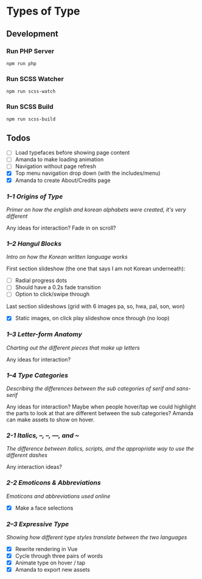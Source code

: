 # Types of Type

## Development

### Run PHP Server
`npm run php`

### Run SCSS Watcher
`npm run scss-watch`

### Run SCSS Build
`npm run scss-build`

## Todos
- [ ] Load typefaces before showing page content
- [ ] Amanda to make loading animation
- [ ] Navigation without page refresh
- [x] Top menu navigation drop down (with the includes/menu)
- [x] Amanda to create About/Credits page

### *1–1 Origins of Type*
_Primer on how the english and korean alphabets were created, it's very different_

Any ideas for interaction? Fade in on scroll?


### *1–2 Hangul Blocks*
_Intro on how the Korean written language works_

First section slideshow (the one that says I am not Korean underneath):
- [ ] Radial progress dots
- [ ] Should have a 0.2s fade transition
- [ ] Option to click/swipe through

Last section slideshows (grid with 6 images pa, so, hwa, pal, son, won)
- [x] Static images, on click play slideshow once through (no loop)


### *1–3 Letter-form Anatomy*
_Charting out the different pieces that make up letters_

Any ideas for interaction?


### *1–4 Type Categories*
_Describing the differences between the sub categories of serif and sans-serif_

Any ideas for interaction? Maybe when people hover/tap we could highlight the parts to look at that are different between the sub categories? Amanda can make assets to show on hover.


### *2-1 Italics, –, –, —, and \~*
_The difference between italics, scripts, and the appropriate way to use the different dashes_

Any interaction ideas?


### *2-2 Emoticons & Abbreviations*
_Emoticons and abbreviations used online_

- [x] Make a face selections

### *2–3 Expressive Type*
_Showing how different type styles translate between the two languages_

- [x] Rewrite rendering in Vue
- [x] Cycle through three pairs of words
- [x] Animate type on hover / tap
- [x] Amanda to export new assets
